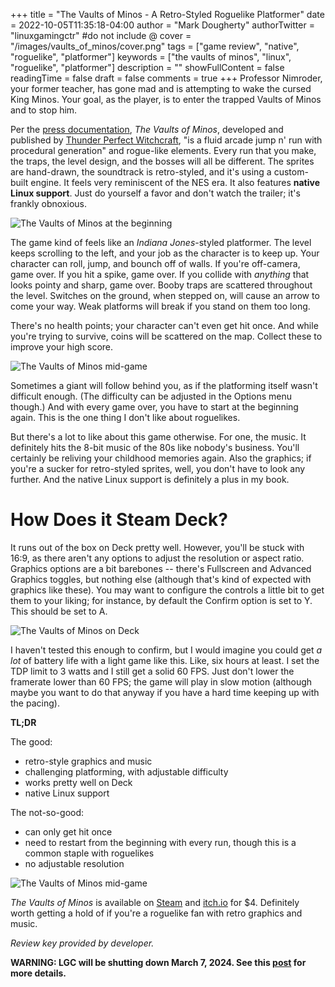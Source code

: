 +++
title = "The Vaults of Minos - A Retro-Styled Roguelike Platformer"
date = 2022-10-05T11:35:18-04:00
author = "Mark Dougherty"
authorTwitter = "linuxgamingctr" #do not include @
cover = "/images/vaults_of_minos/cover.png"
tags = ["game review", "native", "roguelike", "platformer"]
keywords = ["the vaults of minos", "linux", "roguelike", "platformer"]
description = ""
showFullContent = false
readingTime = false
draft = false
comments = true
+++
Professor Nimroder, your former teacher, has gone mad and is attempting to wake the cursed King Minos. Your goal, as the player, is to enter the trapped Vaults of Minos and to stop him.

Per the [press documentation](http://thunderperfectwitchcraft.org/VaultsOfMinos/presskit/sheet.php?p=VaultsOfMinos), *The Vaults of Minos*, developed and published by [Thunder Perfect Witchcraft](https://thunderperfectwitchcraft.org/), "is a fluid arcade jump n' run with procedural generation" and rogue-like elements. Every run that you make, the traps, the level design, and the bosses will all be different. The sprites are hand-drawn, the soundtrack is retro-styled, and it's using a custom-built engine. It feels very reminiscent of the NES era. It also features **native Linux support**. Just do yourself a favor and don't watch the trailer; it's frankly obnoxious.

![The Vaults of Minos at the beginning](/images/vaults_of_minos/Shot3.png)

The game kind of feels like an *Indiana Jones*-styled platformer. The level keeps scrolling to the left, and your job as the character is to keep up. Your character can roll, jump, and bounch off of walls. If you're off-camera, game over. If you hit a spike, game over. If you collide with *anything* that looks pointy and sharp, game over. Booby traps are scattered throughout the level. Switches on the ground, when stepped on, will cause an arrow to come your way. Weak platforms will break if you stand on them too long.

There's no health points; your character can't even get hit once. And while you're trying to survive, coins will be scattered on the map. Collect these to improve your high score.

![The Vaults of Minos mid-game](/images/vaults_of_minos/s1b.png)

Sometimes a giant will follow behind you, as if the platforming itself wasn't difficult enough. (The difficulty can be adjusted in the Options menu though.) And with every game over, you have to start at the beginning again. This is the one thing I don't like about roguelikes.

But there's a lot to like about this game otherwise. For one, the music. It definitely hits the 8-bit music of the 80s like nobody's business. You'll certainly be reliving your childhood memories again. Also the graphics; if you're a sucker for retro-styled sprites, well, you don't have to look any further. And the native Linux support is definitely a plus in my book.

# How Does it Steam Deck?
It runs out of the box on Deck pretty well. However, you'll be stuck with 16:9, as there aren't any options to adjust the resolution or aspect ratio. Graphics options are a bit barebones -- there's Fullscreen and Advanced Graphics toggles, but nothing else (although that's kind of expected with graphics like these). You may want to configure the controls a little bit to get them to your liking; for instance, by default the Confirm option is set to Y. This should be set to A.

![The Vaults of Minos on Deck](/images/vaults_of_minos/on_deck.jpg)

I haven't tested this enough to confirm, but I would imagine you could get *a lot* of battery life with a light game like this. Like, six hours at least. I set the TDP limit to 3 watts and I still get a solid 60 FPS. Just don't lower the framerate lower than 60 FPS; the game will play in slow motion (although maybe you want to do that anyway if you have a hard time keeping up with the pacing).

**TL;DR**

The good:
- retro-style graphics and music
- challenging platforming, with adjustable difficulty
- works pretty well on Deck
- native Linux support

The not-so-good:
- can only get hit once
- need to restart from the beginning with every run, though this is a common staple with roguelikes
- no adjustable resolution

![The Vaults of Minos mid-game](/images/vaults_of_minos/S2.png)

*The Vaults of Minos* is available on [Steam](https://store.steampowered.com/app/1693620/The_Vaults_of_Minos/) and [itch.io](https://thunderperfectwitchcraft.itch.io/the-vaults-of-minos) for $4. Definitely worth getting a hold of if you're a roguelike fan with retro graphics and music.

*Review key provided by developer.*

**WARNING: LGC will be shutting down March 7, 2024. See this [post](https://linuxgamingcentral.com/posts/the-end-of-lgc/) for more details.**
